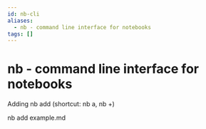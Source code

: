 ```yaml
---
id: nb-cli
aliases:
  - nb - command line interface for notebooks
tags: []
---
```


# nb - command line interface for notebooks

Adding 
nb add (shortcut: nb a, nb +)

nb add example.md

